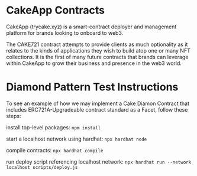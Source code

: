 # CakeApp Contracts

CakeApp (trycake.xyz) is a smart-contract deployer and management platform for brands looking to onboard to web3.

The CAKE721 contract attempts to provide clients as much optionality as it relates to the kinds of applications they wish to build atop one or many NFT collections. It is the first of many future contracts that brands can leverage within CakeApp to grow their business and presence in the web3 world.

# Diamond Pattern Test Instructions

To see an example of how we may implement a Cake Diamon Contract that includes ERC721A-Upgradeable contract standard as a Facet, follow these steps:

install top-level packages:
`npm install`

start a localhost network using hardhat:
`npx hardhat node`

compile contracts:
`npx hardhat compile`

run deploy script referencing localhost network:
`npx hardhat run --network localhost scripts/deploy.js`
